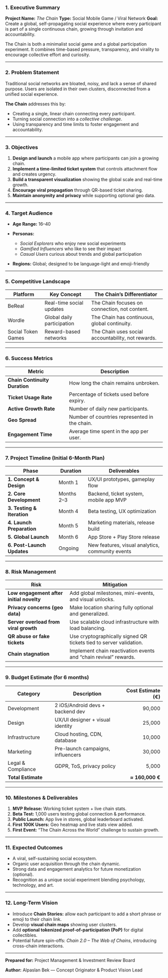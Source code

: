 ### **1. Executive Summary**

**Project Name:** *The Chain*
**Type:** Social Mobile Game / Viral Network
**Goal:** Create a global, self-propagating social experience where every participant is part of a single continuous chain, growing through invitation and accountability.

The Chain is both a minimalist social game and a global participation experiment. It combines time-based pressure, transparency, and virality to encourage collective effort and curiosity.

---

### **2. Problem Statement**

Traditional social networks are bloated, noisy, and lack a sense of shared purpose. Users are isolated in their own clusters, disconnected from a unified social experience.

**The Chain** addresses this by:

* Creating a single, linear chain connecting every participant.
* Turning social connection into a *collective challenge*.
* Using transparency and time limits to foster engagement and accountability.

---

### **3. Objectives**

1. **Design and launch** a mobile app where participants can join a growing chain.
2. **Implement a time-limited ticket system** that controls attachment flow and creates urgency.
3. **Build a transparent visualization** showing the global scale and real-time growth.
4. **Encourage viral propagation** through QR-based ticket sharing.
5. **Maintain anonymity and privacy** while supporting optional geo data.

---

### **4. Target Audience**

* **Age Range:** 16–40
* **Personas:**

  * *Social Explorers* who enjoy new social experiments
  * *Gamified Influencers* who like to see their impact
  * *Casual Users* curious about trends and global participation
* **Regions:** Global; designed to be language-light and emoji-friendly

---

### **5. Competitive Landscape**

| Platform           | Key Concept                | The Chain’s Differentiator                         |
| ------------------ | -------------------------- | -------------------------------------------------- |
| BeReal             | Real-time social updates   | The Chain focuses on connection, not content.      |
| Wordle             | Global daily participation | The Chain has continuous, global continuity.       |
| Social Token Games | Reward-based networks      | The Chain uses social accountability, not rewards. |

---

### **6. Success Metrics**

| Metric                        | Description                                   |
| ----------------------------- | --------------------------------------------- |
| **Chain Continuity Duration** | How long the chain remains unbroken.          |
| **Ticket Usage Rate**         | Percentage of tickets used before expiry.     |
| **Active Growth Rate**        | Number of daily new participants.             |
| **Geo Spread**                | Number of countries represented in the chain. |
| **Engagement Time**           | Average time spent in the app per user.       |

---

### **7. Project Timeline (Initial 6-Month Plan)**

| Phase                      | Duration   | Deliverables                                     |
| -------------------------- | ---------- | ------------------------------------------------ |
| **1. Concept & Design**    | Month 1    | UX/UI prototypes, gameplay flow                  |
| **2. Core Development**    | Months 2–3 | Backend, ticket system, mobile app MVP           |
| **3. Testing & Iteration** | Month 4    | Beta testing, UX optimization                    |
| **4. Launch Preparation**  | Month 5    | Marketing materials, release build               |
| **5. Global Launch**       | Month 6    | App Store + Play Store release                   |
| **6. Post-Launch Updates** | Ongoing    | New features, visual analytics, community events |

---

### **8. Risk Management**

| Risk                                     | Mitigation                                                         |
| ---------------------------------------- | ------------------------------------------------------------------ |
| **Low engagement after initial novelty** | Add global milestones, mini-events, and visual unlocks.            |
| **Privacy concerns (geo data)**          | Make location sharing fully optional and generalized.              |
| **Server overload from viral growth**    | Use scalable cloud infrastructure with load balancing.             |
| **QR abuse or fake tickets**             | Use cryptographically signed QR tickets tied to server validation. |
| **Chain stagnation**                     | Implement chain reactivation events and “chain revival” rewards.   |

---

### **9. Budget Estimate (for 6 months)**

| Category           | Description                       | Cost Estimate (€) |
| ------------------ | --------------------------------- | ----------------: |
| Development        | 2 iOS/Android devs + backend dev  |            90,000 |
| Design             | UX/UI designer + visual identity  |            25,000 |
| Infrastructure     | Cloud hosting, CDN, database      |            10,000 |
| Marketing          | Pre-launch campaigns, influencers |            30,000 |
| Legal & Compliance | GDPR, ToS, privacy policy         |             5,000 |
| **Total Estimate** |                                   |   **≈ 160,000 €** |

---

### **10. Milestones & Deliverables**

1. **MVP Release:** Working ticket system + live chain stats.
2. **Beta Test:** 1,000 users testing global connection & performance.
3. **Public Launch:** App live in stores, global leaderboard activated.
4. **First 100K Users:** Geo heatmap and live stats view added.
5. **First Event:** “The Chain Across the World” challenge to sustain growth.

---

### **11. Expected Outcomes**

* A viral, self-sustaining social ecosystem.
* Organic user acquisition through the chain dynamic.
* Strong data and engagement analytics for future monetization (optional).
* Recognition as a unique social experiment blending psychology, technology, and art.

---

### **12. Long-Term Vision**

* Introduce **Chain Stories:** allow each participant to add a short phrase or emoji to their chain link.
* Develop **visual chain maps** showing user clusters.
* Add **optional tokenized proof-of-participation (PoP)** for digital collectibles.
* Potential future spin-offs: *Chain 2.0 – The Web of Chains*, introducing cross-chain interactions.

---

**Prepared for:**
Project Management & Investment Review Board

**Author:**
Alpaslan Bek — Concept Originator & Product Vision Lead

